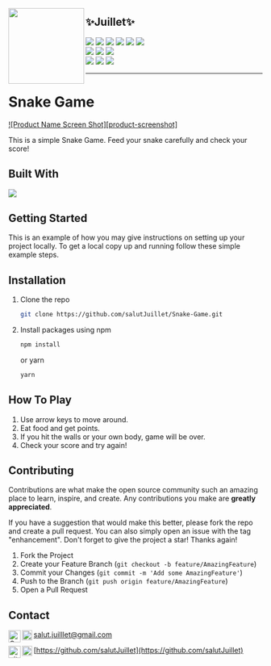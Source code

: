 <p align="center">
	<a href="https://github.com/salutJuillet"><img src="https://avatars.githubusercontent.com/u/103616316?v=4" width="150px" height="150px" align="left" /></a>
	
## :sparkles:Juillet:sparkles:  
	
<!-- <img src="https://img.shields.io/badge/이름-색상코드?style=flat-square&logo=로고명&logoColor=로고색"/> -->
<img src="https://img.shields.io/badge/HTML-E34F26?style=flat-square&logo=HTML5&logoColor=white"/> <img src="https://img.shields.io/badge/CSS-1572B6?style=flat-square&logo=CSS3&logoColor=white"/> <img src="https://img.shields.io/badge/JavaScript-F7DF1E?style=flat-square&logo=JavaScript&logoColor=white"/>
<img src="https://img.shields.io/badge/React-61DAFB?style=flat-square&logo=React&logoColor=white"/>
<img src="https://img.shields.io/badge/React_Native-61DAFB?style=flat-square&logo=React&logoColor=white"/>
<img src="https://img.shields.io/badge/Node.js-339933?style=flat-square&logo=Node.js&logoColor=white"/>  
<img src="https://img.shields.io/badge/MySQL-4479A1?style=flat-square&logo=MySQL&logoColor=white"/>
<img src="https://img.shields.io/badge/MongoDB-47A248?style=flat-square&logo=MongoDB&logoColor=white"/>
<img src="https://img.shields.io/badge/Firebase-FFCA28?style=flat-square&logo=Firebase&logoColor=white"/>  
<img src="https://img.shields.io/badge/jQuery-0769AD?style=flat-square&logo=jQuery&logoColor=white"/>
<img src="https://img.shields.io/badge/Bootstrap-7952B3?style=flat-square&logo=Bootstrap&logoColor=white"/>
<img src="https://img.shields.io/badge/Tailwind_CSS-06B6D4?style=flat-square&logo=TailwindCSS&logoColor=white"/>

</p>


* * *



<!--
# Snake Game

    [![Top Langs](https://github-readme-stats.vercel.app/api/top-langs/?username=salutJuillet&layout=compact)](https://github.com/salutJuillet/Snake-Game)
-->


<!-- ABOUT THE PROJECT -->
# Snake Game

[![Product Name Screen Shot][product-screenshot]](https://example.com)

This is a simple Snake Game. Feed your snake carefully and check your score!



## Built With

[<img src="https://img.shields.io/badge/React-61DAFB?style=flat-square&logo=React&logoColor=white"/>][React-url]



<!-- GETTING STARTED -->
## Getting Started

This is an example of how you may give instructions on setting up your project locally.
To get a local copy up and running follow these simple example steps.


## Installation

1. Clone the repo
   ```sh
   git clone https://github.com/salutJuillet/Snake-Game.git
   ```
2. Install packages using npm
   ```sh
   npm install
   ```
   
   or yarn
   ```sh
   yarn
   ```



<!-- How to Play -->
## How To Play

1. Use arrow keys to move around.
2. Eat food and get points.
3. If you hit the walls or your own body, game will be over.
4. Check your score and try again! 



<!-- USAGE EXAMPLES -->
<!--
	# Usage

	Use this space to show useful examples of how a project can be used. Additional screenshots, code examples and demos work well in this space. You may also link to more resources.
-->



<!-- CONTRIBUTING -->
## Contributing

Contributions are what make the open source community such an amazing place to learn, inspire, and create. Any contributions you make are **greatly appreciated**.

If you have a suggestion that would make this better, please fork the repo and create a pull request. You can also simply open an issue with the tag "enhancement".
Don't forget to give the project a star! Thanks again!

1. Fork the Project
2. Create your Feature Branch (`git checkout -b feature/AmazingFeature`)
3. Commit your Changes (`git commit -m 'Add some AmazingFeature'`)
4. Push to the Branch (`git push origin feature/AmazingFeature`)
5. Open a Pull Request



<!-- CONTACT -->
## Contact

<img src="https://raw.githubusercontent.com/simple-icons/simple-icons/develop/icons/gmail.svg#gh-light-mode-only" alt="Gmail" align=left width=24 height=24><img src="https://raw.githubusercontent.com/simple-icons/simple-icons/develop/icons/gmail.svg#gh-dark-mode-only" alt="Gmail" align=left width=20 height=20> salut.juilllet@gmail.com


<img src="https://raw.githubusercontent.com/simple-icons/simple-icons/develop/icons/github.svg#gh-light-mode-only" alt="gitHub" align=left width=24 height=24><img src="https://raw.githubusercontent.com/simple-icons/simple-icons/develop/icons/github.svg#gh-dark-mode-only" alt="gitHub" align=left width=20 height=20> [https://github.com/salutJuillet](https://github.com/salutJuillet)




<!-- MARKDOWN LINKS & IMAGES -->
<!-- https://www.markdownguide.org/basic-syntax/#reference-style-links -->
[snake-game-preview]: images/preview.gif
[React-url]: https://reactjs.org/
